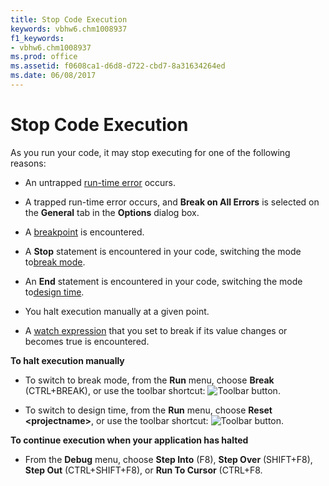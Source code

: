 ```yaml
---
title: Stop Code Execution
keywords: vbhw6.chm1008937
f1_keywords:
- vbhw6.chm1008937
ms.prod: office
ms.assetid: f0608ca1-d6d8-d722-cbd7-8a31634264ed
ms.date: 06/08/2017
---
```



# Stop Code Execution

As you run your code, it may stop executing for one of the following reasons:



- An untrapped [run-time error](vbe-glossary.md) occurs.
    
- A trapped run-time error occurs, and **Break on All Errors** is selected on the **General** tab in the **Options** dialog box.
    
- A [breakpoint](vbe-glossary.md) is encountered.
    
- A **Stop** statement is encountered in your code, switching the mode to[break mode](vbe-glossary.md).
    
- An **End** statement is encountered in your code, switching the mode to[design time](vbe-glossary.md).
    
- You halt execution manually at a given point.
    
- A [watch expression](vbe-glossary.md) that you set to break if its value changes or becomes true is encountered.
    

 **To halt execution manually**


- To switch to break mode, from the **Run** menu, choose **Break** (CTRL+BREAK), or use the toolbar shortcut:
![Toolbar button](images/tbr_brk_ZA01201682.gif).
    
- To switch to design time, from the **Run** menu, choose **Reset <projectname&gt;**, or use the toolbar shortcut:
![Toolbar button](images/tbr_end_ZA01201701.gif).
    

 **To continue execution when your application has halted**


- From the **Debug** menu, choose **Step Into** (F8), **Step Over** (SHIFT+F8), **Step Out** (CTRL+SHIFT+F8), or **Run To Cursor** (CTRL+F8.
    


